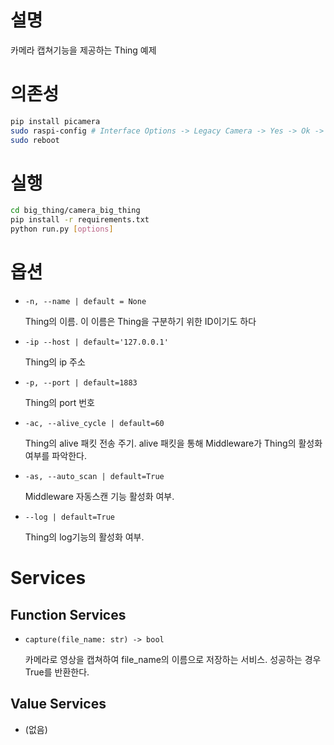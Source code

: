# 설명

카메라 캡쳐기능을 제공하는 Thing 예제

# 의존성

```bash
pip install picamera
sudo raspi-config # Interface Options -> Legacy Camera -> Yes -> Ok -> Esc(quit)
sudo reboot
```

# 실행

```bash
cd big_thing/camera_big_thing
pip install -r requirements.txt
python run.py [options]
```

# 옵션

- `-n, --name | default = None`
    
    Thing의 이름. 이 이름은 Thing을 구분하기 위한 ID이기도 하다 
    
- `-ip --host | default='127.0.0.1'`
    
    Thing의 ip 주소
    
- `-p, --port | default=1883`
    
    Thing의 port 번호
    
- `-ac, --alive_cycle | default=60`
    
    Thing의 alive 패킷 전송 주기. alive 패킷을 통해 Middleware가 Thing의 활성화 여부를 파악한다. 
    
- `-as, --auto_scan | default=True`
    
    Middleware 자동스캔 기능 활성화 여부.
    
- `--log | default=True`
    
    Thing의 log기능의 활성화 여부. 
    

# Services

## Function Services

- `capture(file_name: str) -> bool`
    
    카메라로 영상을 캡쳐하여 file_name의 이름으로 저장하는 서비스. 성공하는 경우 True를 반환한다. 
    

## Value Services

- (없음)